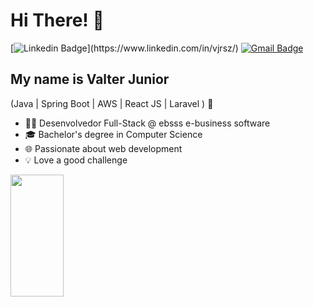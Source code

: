 <h1>Hi There! 👋</h1>

[![Linkedin Badge](https://img.shields.io/badge/-LinkedIn-6633cc?style=flat-square&logo=Linkedin&logoColor=white&link=[https://www.linkedin.com/in/fernanda-kipper-5958a61a9/](https://www.linkedin.com/in/vjrsz/))](https://www.linkedin.com/in/vjrsz/)
[![Gmail Badge](https://img.shields.io/badge/-juniornunes1008@gmail.com-6633cc?style=flat-square&logo=Gmail&logoColor=white&link=mailto:juniornunes1008@gmail.com)](mailto:juniornunes1008@gmail.com)


## My name is Valter Junior
(Java | Spring Boot | AWS | React JS | Laravel ) 🚀
- 👩‍💻 Desenvolvedor Full-Stack @ ebsss e-business software
- 🎓 Bachelor's degree in Computer Science
- 🌐 Passionate about web development
- 💡 Love a good challenge

<div align="left">
  
  <img width="41%" height="195px" src="https://github-readme-stats.vercel.app/api/top-langs/?username=vjrsz&layout=compact&hide_border=true&title_color=8f00ff&text_color=ffffff&bg_color=0d1117" />
  
 </div>
